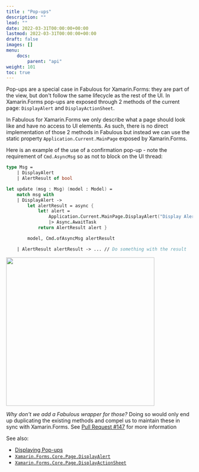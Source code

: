 ```yaml
---
title : "Pop-ups"
description: ""
lead: ""
date: 2022-03-31T00:00:00+00:00
lastmod: 2022-03-31T00:00:00+00:00
draft: false
images: []
menu:
    docs:
        parent: "api"
weight: 101
toc: true
---
```


Pop-ups are a special case in Fabulous for Xamarin.Forms: they are part of the view, but don't follow the same lifecycle as the rest of the UI. In Xamarin.Forms pop-ups are exposed through 2 methods of the current page: `DisplayAlert` and `DisplayActionSheet`.

In Fabulous for Xamarin.Forms we only describe what a page should look like and have no access to UI elements. As such, there is no direct implementation of those 2 methods in Fabulous but instead we can use the static property `Application.Current.MainPage` exposed by Xamarin.Forms.

Here is an example of the use of a confirmation pop-up - note the requirement of `Cmd.AsyncMsg` so as not to block on the UI thread:
```fs
type Msg =
    | DisplayAlert
    | AlertResult of bool

let update (msg : Msg) (model : Model) =
    match msg with
    | DisplayAlert ->
        let alertResult = async {
            let! alert =
                Application.Current.MainPage.DisplayAlert("Display Alert", "Confirm", "Ok", "Cancel")
                |> Async.AwaitTask
            return AlertResult alert }

        model, Cmd.ofAsyncMsg alertResult

    | AlertResult alertResult -> ... // Do something with the result
```

<img src="https://user-images.githubusercontent.com/52166903/60180195-5d63c480-9817-11e9-9c12-bab34b7fbb77.png" width="400">

_Why don't we add a Fabulous wrapper for those?_
Doing so would only end up duplicating the existing methods and compel us to maintain these in sync with Xamarin.Forms.
See [Pull Request #147](https://github.com/fsprojects/Fabulous/pull/147) for more information

See also:

* [Displaying Pop-ups](https://docs.microsoft.com/en-us/xamarin/xamarin-forms/app-fundamentals/navigation/pop-ups)
* [`Xamarin.Forms.Core.Page.DisplayAlert`](https://docs.microsoft.com/en-us/dotnet/api/xamarin.forms.page.displayalert)
* [`Xamarin.Forms.Core.Page.DisplayActionSheet`](https://docs.microsoft.com/en-us/dotnet/api/xamarin.forms.page.displayactionsheet)
